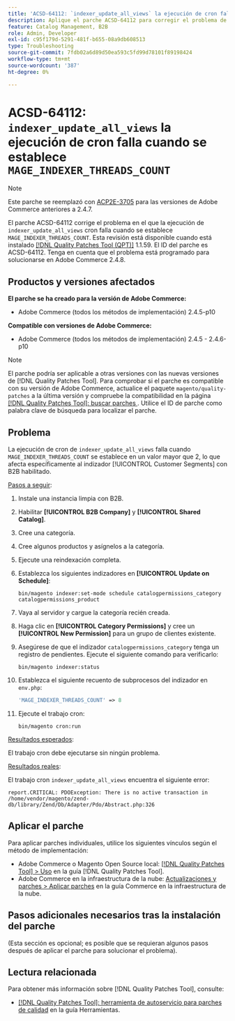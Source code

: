 ```yaml
---
title: 'ACSD-64112: `indexer_update_all_views` la ejecución de cron falla cuando se establece "MAGE_INDEXER_THREADS_COUNT"'
description: Aplique el parche ACSD-64112 para corregir el problema de Adobe Commerce donde la ejecución de cron "indexer_update_all_views" falla cuando se establece "MAGE_INDEXER_THREADS_COUNT".
feature: Catalog Management, B2B
role: Admin, Developer
exl-id: c95f179d-5291-481f-b655-08a9db608513
type: Troubleshooting
source-git-commit: 7fdb02a6d89d50ea593c5fd99d78101f89198424
workflow-type: tm+mt
source-wordcount: '387'
ht-degree: 0%

---
```


# ACSD-64112: `indexer_update_all_views` la ejecución de cron falla cuando se establece `MAGE_INDEXER_THREADS_COUNT`

>[!NOTE]
>
>Este parche se reemplazó con [ACP2E-3705](/help/tools/quality-patches-tool/patches-available-in-qpt/v1-1-61/acp2e-3705-fixes-an-issue-where-the-indexer.md) para las versiones de Adobe Commerce anteriores a 2.4.7.

El parche ACSD-64112 corrige el problema en el que la ejecución de `indexer_update_all_views` cron falla cuando se establece `MAGE_INDEXER_THREADS_COUNT`. Esta revisión está disponible cuando está instalado [[!DNL Quality Patches Tool (QPT)]](/help/tools/quality-patches-tool/quality-patches-tool-to-self-serve-quality-patches.md) 1.1.59. El ID del parche es ACSD-64112. Tenga en cuenta que el problema está programado para solucionarse en Adobe Commerce 2.4.8.

## Productos y versiones afectados

**El parche se ha creado para la versión de Adobe Commerce:**

* Adobe Commerce (todos los métodos de implementación) 2.4.5-p10

**Compatible con versiones de Adobe Commerce:**

* Adobe Commerce (todos los métodos de implementación) 2.4.5 - 2.4.6-p10

>[!NOTE]
>
>El parche podría ser aplicable a otras versiones con las nuevas versiones de [!DNL Quality Patches Tool]. Para comprobar si el parche es compatible con su versión de Adobe Commerce, actualice el paquete `magento/quality-patches` a la última versión y compruebe la compatibilidad en la página [[!DNL Quality Patches Tool]: buscar parches ](https://experienceleague.adobe.com/tools/commerce-quality-patches/index.html). Utilice el ID de parche como palabra clave de búsqueda para localizar el parche.

## Problema

La ejecución de cron de `indexer_update_all_views` falla cuando `MAGE_INDEXER_THREADS_COUNT` se establece en un valor mayor que 2, lo que afecta específicamente al indizador [!UICONTROL Customer Segments] con B2B habilitado.

<u>Pasos a seguir</u>:

1. Instale una instancia limpia con B2B.
1. Habilitar **[!UICONTROL B2B Company]** y **[!UICONTROL Shared Catalog]**.
1. Cree una categoría.
1. Cree algunos productos y asígnelos a la categoría.
1. Ejecute una reindexación completa.
1. Establezca los siguientes indizadores en **[!UICONTROL Update on Schedule]**:

   ```
   bin/magento indexer:set-mode schedule catalogpermissions_category catalogpermissions_product
   ```

1. Vaya al servidor y cargue la categoría recién creada.
1. Haga clic en **[!UICONTROL Category Permissions]** y cree un **[!UICONTROL New Permission]** para un grupo de clientes existente.
1. Asegúrese de que el indizador `catalogpermissions_category` tenga un registro de pendientes. Ejecute el siguiente comando para verificarlo:

   ```
   bin/magento indexer:status
   ```

1. Establezca el siguiente recuento de subprocesos del indizador en `env.php`:

   ```php
   'MAGE_INDEXER_THREADS_COUNT' => 8
   ```

1. Ejecute el trabajo cron:

   ```
   bin/magento cron:run
   ```

<u>Resultados esperados</u>:

El trabajo cron debe ejecutarse sin ningún problema.

<u>Resultados reales</u>:

El trabajo cron `indexer_update_all_views` encuentra el siguiente error:

```
report.CRITICAL: PDOException: There is no active transaction in /home/vendor/magento/zend-db/library/Zend/Db/Adapter/Pdo/Abstract.php:326
```

## Aplicar el parche

Para aplicar parches individuales, utilice los siguientes vínculos según el método de implementación:

* Adobe Commerce o Magento Open Source local: [[!DNL Quality Patches Tool] > Uso](/help/tools/quality-patches-tool/usage.md) en la guía [!DNL Quality Patches Tool].
* Adobe Commerce en la infraestructura de la nube: [Actualizaciones y parches > Aplicar parches](https://experienceleague.adobe.com/docs/commerce-cloud-service/user-guide/develop/upgrade/apply-patches.html) en la guía Commerce en la infraestructura de la nube.

## Pasos adicionales necesarios tras la instalación del parche

(Esta sección es opcional; es posible que se requieran algunos pasos después de aplicar el parche para solucionar el problema). 

## Lectura relacionada

Para obtener más información sobre [!DNL Quality Patches Tool], consulte:

* [[!DNL Quality Patches Tool]: herramienta de autoservicio para parches de calidad](/help/tools/quality-patches-tool/quality-patches-tool-to-self-serve-quality-patches.md) en la guía Herramientas.
